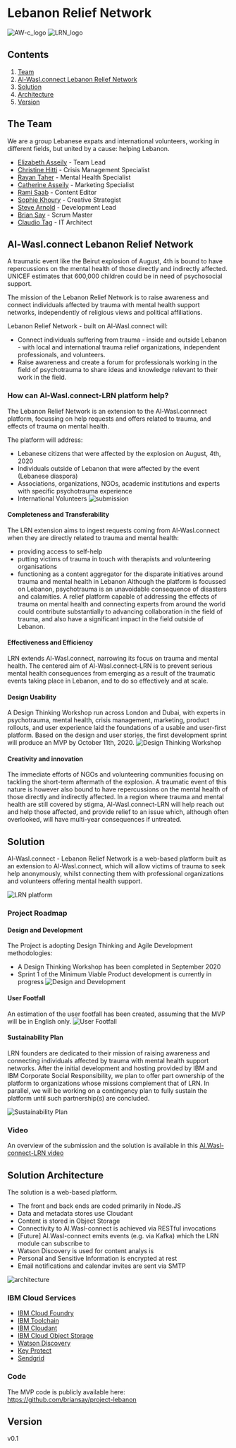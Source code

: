 
# Lebanon Relief Network

![AW-c_logo](logo1.png)
![LRN_logo](LRN_logo.png)

## Contents

1. [Team](#the-team)
1. [Al-Wasl.connect Lebanon Relief Network](#al-waslconnect-lebanon-relief-network)
1. [Solution](#solution)
1. [Architecture](#solution-architecture)
1. [Version](#version)

## The Team
We are a group Lebanese expats and international volunteers, working in different fields, but united by a cause: helping Lebanon.
- [Elizabeth Asseily](https://www.linkedin.com/in/elizabeth-asseily-3304ba20) - Team Lead
- [Christine Hitti](https://www.linkedin.com/in/christine-hitti-mdem-666a766a) - Crisis Management Specialist
- [Rayan Taher](https://www.linkedin.com/in/rayan-taher-mbpss-5b4884150) - Mental Health Specialist
- [Catherine Asseily](https://www.linkedin.com/in/catherine-asseily-313b2132/) - Marketing Specialist
- [Rami Saab](https://www.linkedin.com/in/rami-roberto-saab-2b32a3b3/) - Content Editor
- [Sophie Khoury](https://www.linkedin.com/in/sophiekhoury/) - Creative Strategist
- [Steve Arnold](https://www.linkedin.com/in/sarnoldatwork/) - Development Lead
- [Brian Say](https://www.linkedin.com/in/brian-say/) - Scrum Master
- [Claudio Tag](https://www.linkedin.com/in/claudiotagliabue) - IT Architect

## Al-Wasl.connect Lebanon Relief Network

A traumatic event like the Beirut explosion of August, 4th is bound to have repercussions on the mental health of those directly and indirectly affected. UNICEF estimates that 600,000 children could be in need of psychosocial support.

The mission of the Lebanon Relief Network is to raise awareness and connect individuals affected by trauma with mental health support networks, independently of religious views and political affiliations.

Lebanon Relief Network - built on Al-Wasl.connect will:
- Connect individuals suffering from trauma - inside and outside Lebanon - with local and international trauma relief organizations, independent professionals, and volunteers.
- Raise awareness and create a forum for professionals working in the field of psychotrauma to share ideas and knowledge relevant to their work in the field.


### How can Al-Wasl.connect-LRN platform help?

The Lebanon Relief Network is an extension to the Al-Wasl.connnect platform, focussing on help requests and offers related to trauma, and effects of trauma on mental health.

The platform will address:
- Lebanese citizens that were affected by the explosion on August, 4th, 2020
- Individuals outside of Lebanon that were affected by the event (Lebanese diaspora)
- Associations, organizations, NGOs, academic institutions and experts with specific psychotrauma experience
- International Volunteers
![submission](submission_criteria.png)
#### Completeness and Transferability
The LRN extension aims to ingest requests coming from Al-Wasl.connect when they are directly related to trauma and mental health:
- providing access to self-help
- putting victims of trauma in touch with therapists and volunteering organisations
- functioning as a content aggregator for the disparate initiatives around trauma and mental health in Lebanon
Although the platform is focussed on Lebanon, psychotrauma is an unavoidable consequence of disasters and calamities. A relief platform capable of addressing the effects of trauma on mental health and connecting experts from around the world could contribute substantially to advancing collaboration in the field of trauma, and also have a significant impact in the field outside of Lebanon.
#### Effectiveness and Efficiency
LRN extends Al-Wasl.connect, narrowing its focus on trauma and mental health. The centered aim of Al-Wasl.connect-LRN is to prevent serious mental health consequences from emerging as a result of the traumatic events taking place in Lebanon, and to do so effectively and at scale.
#### Design Usability
A Design Thinking Workshop run across London and Dubai, with experts in psychotrauma, mental health, crisis management, marketing, product rollouts, and user experience laid the foundations of a usable and user-first platform. Based on the design and user stories, the first development sprint will produce an MVP by October 11th, 2020.
![Design Thinking Workshop](DTW.png)
#### Creativity and innovation
The immediate efforts of NGOs and volunteering communities focusing on tackling the short-term aftermath of the explosion. A traumatic event of this nature is however also bound to have repercussions on the mental health of those directly and indirectly affected. In a region where trauma and mental health are still covered by stigma, Al-Wasl.connect-LRN will help reach out and help those affected, and provide relief to an issue which, although often overlooked, will have multi-year consequences if untreated.

## Solution
Al-Wasl.connect - Lebanon Relief Network is a web-based platform built as an extension to Al-Wasl.connect, which will allow victims of trauma to seek help anonymously, whilst connecting them with professional organizations and volunteers offering mental health support.

![LRN platform](al-wasl.connect-LRN_scope.png)

### Project Roadmap
#### Design and Development
The Project is adopting Design Thinking and Agile Development methodologies:
- A Design Thinking Workshop has been completed in September 2020
- Sprint 1 of the Minimum Viable Product development is currently in progress
![Design and Development](gannt.png)

#### User Footfall
An estimation of the user footfall has been created, assuming that the MVP will be in English only.
![User Footfall](user_footfall.png)

#### Sustainability Plan
LRN founders are dedicated to their mission of raising awareness and connecting individuals affected by trauma with mental health support networks.
After the initial development and hosting provided by IBM and IBM Corporate Social Responsibility, we plan to offer part ownership of the platform to organizations whose missions complement that of LRN. In parallel, we will be working on a contingency plan to fully sustain the platform until such partnership(s) are concluded.

![Sustainability Plan](sustainability.png)

### Video
An overview of the submission and the solution is available in this [Al.Wasl-connect-LRN video](https://ibm.box.com/s/f0c6ho9ca6p5gw3o1k8u3dp1lfkn7o64)

## Solution Architecture
The solution is a web-based platform.
- The front and back ends are coded primarily in Node.JS
- Data and metadata stores use Cloudant
- Content is stored in Object Storage
- Connectivity to Al.Wasl-connect is achieved via RESTful invocations
- [Future] Al.Wasl-connect emits events (e.g. via Kafka) which the LRN module can subscribe to
- Watson Discovery is used for content analys is
- Personal and Sensitive Information is encrypted at rest
- Email notifications and calendar invites are sent via SMTP

![architecture](al.wasl-connect-LRN_arch-v.png)

### IBM Cloud Services
* [IBM Cloud Foundry](https://cloud.ibm.com/cloudfoundry/overview)
* [IBM Toolchain](https://cloud.ibm.com/devops/create)
* [IBM Cloudant](https://cloud.ibm.com/catalog/services/cloudant)
* [IBM Cloud Object Storage](https://cloud.ibm.com/catalog/services/cloud-object-storage)
* [Watson Discovery](https://cloud.ibm.com/catalog/services/discovery)
* [Key Protect](https://cloud.ibm.com/catalog/services/key-protect)
* [Sendgrid](https://cloud.ibm.com/catalog/infrastructure/email-delivery)

### Code
The MVP code is publicly available here:
<a href="https://github.com/briansay/project-lebanon" target="_blank">https://github.com/briansay/project-lebanon</a>

## Version
v0.1
